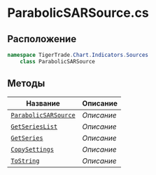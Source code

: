 
# ParabolicSARSource.cs
## Расположение
```csharp
namespace TigerTrade.Chart.Indicators.Sources  
    class ParabolicSARSource
```

## Методы
| Название | Описание |
| --- | --- |
| [`ParabolicSARSource`](./metody/ParabolicSARSource.md) | *Описание* |
| [`GetSeriesList`](./metody/GetSeriesList.md) | *Описание* |
| [`GetSeries`](./metody/GetSeries.md) | *Описание* |
| [`CopySettings`](./metody/CopySettings.md) | *Описание* |
| [`ToString`](./metody/ToString.md) | *Описание* |
